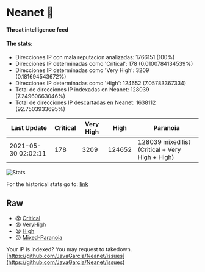 # Neanet :hocho:
#### Threat intelligence feed
#### The stats:

- Direcciones IP con mala reputacion analizadas: 1766151 (100%)
- Direcciones IP determinadas como 'Critical':  178 (0.0100784134539%)
- Direcciones IP determinadas como 'Very High':  3209 (0.181694543672%)
- Direcciones IP determinadas como 'High':  124652 (7.05783367334)
- Total de direcciones IP indexadas en Neanet:  128039 (7.24960663046%)
- Total de direcciones IP descartadas en Neanet:  1638112 (92.7503933695%)

| Last Update | Critical | Very High | High | Paranoia |
| --- | --- | --- | --- | --- |
| 2021-05-30 02:02:11 | 178 | 3209 | 124652 | 128039 mixed list (Critical + Very High + High)|

![Stats](https://docs.google.com/spreadsheets/d/e/2PACX-1vSnaNMIXVabIpDJjufMlzH7poXnshF3mgd8Is1g9ytUEzVsP5my4Trn8f-xkoLLQ38xpL3HtmUexLo6/pubchart?oid=501124687&format=image)

For the historical stats go to: [link](/stats.csv)
## Raw
- :scream: [Critical](https://raw.githubusercontent.com/JavaGarcia/Neanet/master/blacklists/neanet_critical.txt)
- :fearful: [VeryHigh](https://raw.githubusercontent.com/JavaGarcia/Neanet/master/blacklists/neanet_veryHigh.txtt)
- :frowning: [High](https://raw.githubusercontent.com/JavaGarcia/Neanet/master/blacklists/neanet_high.txt)
- :dizzy_face: [Mixed-Paranoia](https://raw.githubusercontent.com/JavaGarcia/Neanet/master/blacklists/neanet_all.txt)


Your IP is indexed? You may request to takedown. [https://github.com/JavaGarcia/Neanet/issues](https://github.com/JavaGarcia/Neanet/issues)































































































































































































































































































































































































































































































































































































































































































































































































































































































































































































































































































































































































































































































































































































































































































































































































































































































































































































































































































































































































































































































































































































































































































































































































































































































































































































































































































































































































































































































































































































































































































































































































































































































































































































































































































































































































































































































































































































































































































































































































































































































































































































































































































































































































































































































































































































































































































































































































































































































































































































































































































































































































































































































































































































































































































































































































































































































































































































































































































































































































































































































































































































































































































































































































































































































































































































































































































































































































































































































